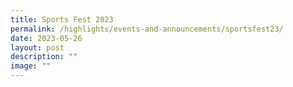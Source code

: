 ```yaml
---
title: Sports Fest 2023
permalink: /highlights/events-and-announcements/sportsfest23/
date: 2023-05-26
layout: post
description: ""
image: ""
---
```

